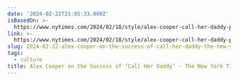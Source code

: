```yaml
---
date: '2024-02-22T21:05:33.000Z'
isBasedOn: >-
  https://www.nytimes.com/2024/02/18/style/alex-cooper-call-her-daddy-podcast.html
link: >-
  https://www.nytimes.com/2024/02/18/style/alex-cooper-call-her-daddy-podcast.html
slug: 2024-02-22-alex-cooper-on-the-success-of-call-her-daddy-the-new-york-times
tags:
  - culture
title: Alex Cooper on the Success of ‘Call Her Daddy’ - The New York Times
---
```


